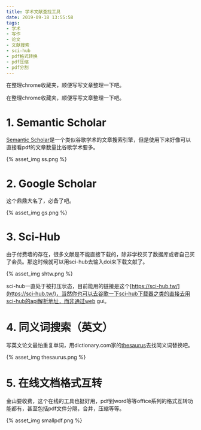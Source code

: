 ```yaml
---
title: 学术文献查找工具
date: 2019-09-18 13:55:58
tags:
- 学术
- 写作
- 论文
- 文献搜索
- sci-hub
- pdf格式转换
- pdf压缩
- pdf分割
---
```

在整理chrome收藏夹，顺便写写文章整理一下吧。

<!-- more -->

在整理chrome收藏夹，顺便写写文章整理一下吧。
# 1. Semantic Scholar
[Semantic Scholar](https://www.semanticscholar.org/)是一个类似谷歌学术的文章搜索引擎，但是使用下来好像可以直接看pdf的文章数量比谷歌学术要多。

{% asset_img ss.png %}

# 2. Google Scholar
这个鼎鼎大名了，必备了吧。

{% asset_img gs.png %}

# 3. Sci-Hub
由于付费墙的存在，很多文献是不能直接下载的，除非学校买了数据库或者自己买了会员。那这时候就可以用sci-hub去输入doi来下载文献了。

{% asset_img shtw.png %}

sci-hub一直处于被打压状态，目前能用的链接是这个[https://sci-hub.tw/](https://sci-hub.tw/)，当然你也可以去谷歌一下sci-hub下载器之类的直接去用sci-hub的api解析地址，而非通过web gui。

# 4. 同义词搜索（英文）
写英文论文最怕重复单词，用dictionary.com家的[thesaurus](https://www.thesaurus.com/)去找同义词替换吧。

{% asset_img thesaurus.png %}

# 5. 在线文档格式互转
金山要收费，这个在线的工具也挺好用，pdf到word等等office系列的格式互转功能都有，甚至包括pdf文件分隔，合并，压缩等等。

{% asset_img smallpdf.png %}